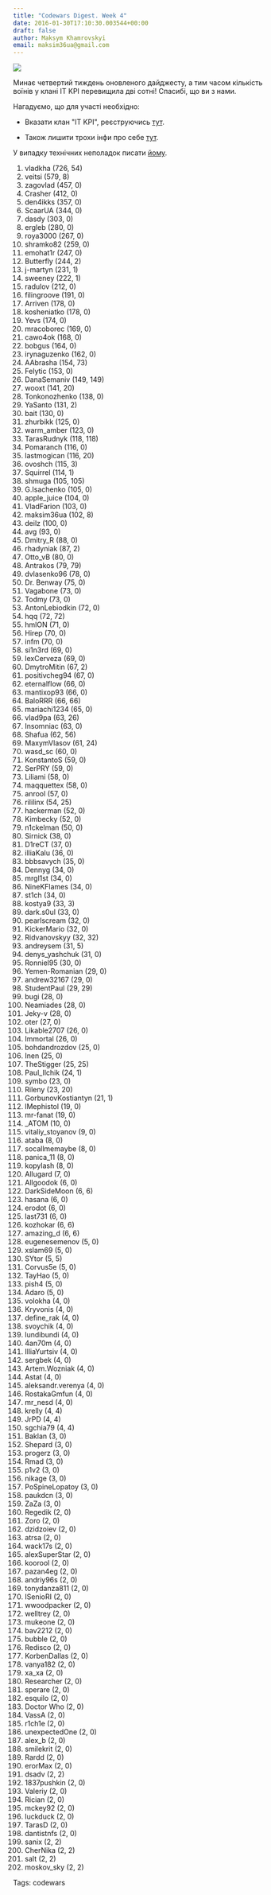 ```yaml
---
title: "Codewars Digest. Week 4"
date: 2016-01-30T17:10:30.003544+00:00
draft: false
author: Maksym Khamrovskyi
email: maksim36ua@gmail.com
---
```


<div class="image-wrapper">
    <img src="/images/2016/01/1454173604_0d02bcd685c3450d9c1b3f8b4d109c07.jpg" class="post-image full-img">
</div>

Минає четвертий тиждень оновленого дайджесту, а тим часом кількість воїнів у клані IT KPI перевищила дві сотні! Спасибі, що ви з нами.

Нагадуємо, що для участі необхідно: 

- Вказати клан "ІТ KPI", реєструючись [тут](http://codewars.com/r/GRXjmw). 

- Також лишити трохи інфи про себе [тут](http://goo.gl/forms/yDzl0LX1GA). 

У випадку технічних неполадок писати [йому](https://vk.com/max_khamrovskyi).

1.  vladkha  (726, 54)
2.  veitsi  (579, 8)
3.  zagovlad  (457, 0)
4.  Crasher  (412, 0)
5.  den4ikks  (357, 0)
6.  ScaarUA  (344, 0)
7.  dasdy  (303, 0)
8.  ergleb  (280, 0)
9.  roya3000  (267, 0)
10.  shramko82  (259, 0)
11.  emohat1r  (247, 0)
12.  Butterfly  (244, 2)
13.  j-martyn  (231, 1)
14.  sweeney  (222, 1)
15.  radulov  (212, 0)
16.  filingroove  (191, 0)
17.  Arriven  (178, 0)
18.  kosheniatko  (178, 0)
19.  Yevs  (174, 0)
20.  mracoborec  (169, 0)
21.  cawo4ok  (168, 0)
22.  bobgus  (164, 0)
23.  irynaguzenko  (162, 0)
24.  AAbrasha  (154, 73)
25.  Felytic  (153, 0)
26.  DanaSemaniv  (149, 149)
27.  wooxt  (141, 20)
28.  Tonkonozhenko  (138, 0)
29.  YaSanto  (131, 2)
30.  bait  (130, 0)
31.  zhurbikk  (125, 0)
32.  warm_amber  (123, 0)
33.  TarasRudnyk  (118, 118)
34.  Pomaranch  (116, 0)
35.  lastmogican  (116, 20)
36.  ovoshch  (115, 3)
37.  Squirrel  (114, 1)
38.  shmuga  (105, 105)
39.  G.Isachenko  (105, 0)
40.  apple_juice  (104, 0)
41.  VladFarion  (103, 0)
42.  maksim36ua  (102, 8)
43.  deilz  (100, 0)
44.  avg  (93, 0)
45.  Dmitry_R  (88, 0)
46.  rhadyniak  (87, 2)
47.  Otto_vB  (80, 0)
48.  Antrakos  (79, 79)
49.  dvlasenko96  (78, 0)
50.  Dr. Benway  (75, 0)
51.  Vagabone  (73, 0)
52.  Todmy  (73, 0)
53.  AntonLebiodkin  (72, 0)
54.  hqq  (72, 72)
55.  hmlON  (71, 0)
56.  Hirep  (70, 0)
57.  infm  (70, 0)
58.  si1n3rd  (69, 0)
59.  lexCerveza  (69, 0)
60.  DmytroMitin  (67, 2)
61.  positivcheg94  (67, 0)
62.  eternalflow  (66, 0)
63.  mantixop93  (66, 0)
64.  BaloRRR  (66, 66)
65.  mariachi1234  (65, 0)
66.  vlad9pa  (63, 26)
67.  Insomniac  (63, 0)
68.  Shafua  (62, 56)
69.  MaxymVlasov  (61, 24)
70.  wasd_sc  (60, 0)
71.  KonstantoS  (59, 0)
72.  SerPRY  (59, 0)
73.  Liliami  (58, 0)
74.  maqquettex  (58, 0)
75.  anrool  (57, 0)
76.  rililinx  (54, 25)
77.  hackerman  (52, 0)
78.  Kimbecky  (52, 0)
79.  n1ckelman  (50, 0)
80.  Sirnick  (38, 0)
81.  D1reCT  (37, 0)
82.  illiaKalu  (36, 0)
83.  bbbsavych  (35, 0)
84.  Dennyg  (34, 0)
85.  mrgl1st  (34, 0)
86.  NineKFlames  (34, 0)
87.  st1ch  (34, 0)
88.  kostya9  (33, 3)
89.  dark.s0ul  (33, 0)
90.  pearlscream  (32, 0)
91.  KickerMario  (32, 0)
92.  Ridvanovskyy  (32, 32)
93.  andreysem  (31, 5)
94.  denys_yashchuk  (31, 0)
95.  Ronniel95  (30, 0)
96.  Yemen-Romanian  (29, 0)
97.  andrew32167  (29, 0)
98.  StudentPaul  (29, 29)
99.  bugi  (28, 0)
100.  Neamiades  (28, 0)
101.  Jeky-v  (28, 0)
102.  oter  (27, 0)
103.  Likable2707  (26, 0)
104.  Immortal  (26, 0)
105.  bohdandrozdov  (25, 0)
106.  Inen  (25, 0)
107.  TheStigger  (25, 25)
108.  Paul_Ilchik  (24, 1)
109.  symbo  (23, 0)
110.  Rileny  (23, 20)
111.  GorbunovKostiantyn  (21, 1)
112.  lMephistol  (19, 0)
113.  mr-fanat  (19, 0)
114.  _ATOM  (10, 0)
115.  vitaliy_stoyanov  (9, 0)
116.  ataba  (8, 0)
117.  socallmemaybe  (8, 0)
118.  panica_11  (8, 0)
119.  kopylash  (8, 0)
120.  Allugard  (7, 0)
121.  Allgoodok  (6, 0)
122.  DarkSideMoon  (6, 6)
123.  hasana  (6, 0)
124.  erodot  (6, 0)
125.  last731  (6, 0)
126.  kozhokar  (6, 6)
127.  amazing_d  (6, 6)
128.  eugenesemenov  (5, 0)
129.  xslam69  (5, 0)
130.  SYtor  (5, 5)
131.  Corvus5e  (5, 0)
132.  TayHao  (5, 0)
133.  pish4  (5, 0)
134.  Adaro  (5, 0)
135.  volokha  (4, 0)
136.  Kryvonis  (4, 0)
137.  define_rak  (4, 0)
138.  svoychik  (4, 0)
139.  lundibundi  (4, 0)
140.  4an70m  (4, 0)
141.  IlliaYurtsiv  (4, 0)
142.  sergbek  (4, 0)
143.  Artem.Wozniak  (4, 0)
144.  Astat  (4, 0)
145.  aleksandr.verenya  (4, 0)
146.  RostakaGmfun  (4, 0)
147.  mr_nesd  (4, 0)
148.  krelly  (4, 4)
149.  JrPD  (4, 4)
150.  sgchia79  (4, 4)
151.  Baklan  (3, 0)
152.  Shepard  (3, 0)
153.  progerz  (3, 0)
154.  Rmad  (3, 0)
155.  p1v2  (3, 0)
156.  nikage  (3, 0)
157.  PoSpineLopatoy  (3, 0)
158.  paukdcn  (3, 0)
159.  ZaZa  (3, 0)
160.  Regedik  (2, 0)
161.  Zoro  (2, 0)
162.  dzidzoiev  (2, 0)
163.  atrsa  (2, 0)
164.  wack17s  (2, 0)
165.  alexSuperStar  (2, 0)
166.  koorool  (2, 0)
167.  pazan4eg  (2, 0)
168.  andriy96s  (2, 0)
169.  tonydanza811  (2, 0)
170.  ISenioRI  (2, 0)
171.  wwoodpacker  (2, 0)
172.  welltrey  (2, 0)
173.  mukeone  (2, 0)
174.  bav2212  (2, 0)
175.  bubble  (2, 0)
176.  Redisco  (2, 0)
177.  KorbenDallas  (2, 0)
178.  vanya182  (2, 0)
179.  xa_xa  (2, 0)
180.  Researcher  (2, 0)
181.  sperare  (2, 0)
182.  esquilo  (2, 0)
183.  Doctor Who  (2, 0)
184.  VassA  (2, 0)
185.  r1ch1e  (2, 0)
186.  unexpectedOne  (2, 0)
187.  alex_b  (2, 0)
188.  smilekrit  (2, 0)
189.  Rardd  (2, 0)
190.  erorMax  (2, 0)
191.  dsadv  (2, 2)
192.  1837pushkin  (2, 0)
193.  Valeriy  (2, 0)
194.  Rician  (2, 0)
195.  mckey92  (2, 0)
196.  luckduck  (2, 0)
197.  TarasD  (2, 0)
198.  dantistnfs  (2, 0)
199.  sanix  (2, 2)
200.  CherNika  (2, 2)
201.  salt  (2, 2)
202.  moskov_sky  (2, 2)

Tags: codewars

